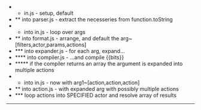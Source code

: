 * * in.js - setup, default
* ** into parser.js - extract the necesseries from function.toString
* * into in.js - loop over args
* ** into format.js - arrange, and default the arg~[filters,actor,params,actions]
* *** into expander.js - for each arg, expand...
* **** into compiler.js - ...and compile {{bits}}
* ***** if the compiler returns an array the argument is expanded into multiple actions
* * into in.js - now with arg1~[action,action,action]
* ** into action.js - with expanded arg with possibly multiple actions
* *** loop actions into SPECIFIED actor and resolve array of results

* **** 